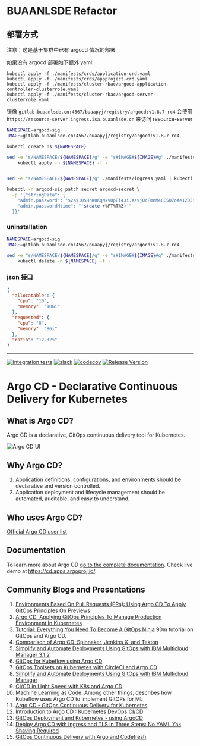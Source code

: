 # BUAANLSDE Refactor

## 部署方式

注意：这是基于集群中已有 argocd 情况的部署

如果没有 argocd 部署如下额外 yaml:
```
kubectl apply -f ./manifests/crds/application-crd.yaml
kubectl apply -f ./manifests/crds/appproject-crd.yaml
kubectl apply -f ./manifests/cluster-rbac/argocd-application-controller-clusterrole.yaml
kubectl apply -f ./manifests/cluster-rbac/argocd-server-clusterrole.yaml
```

镜像 `gitlab.buaanlsde.cn:4567/buaapyj/registry/argocd:v1.8.7-rc4` 会使用 `https://resource-server.ingress.isa.buaanlsde.cn` 来访问 resource-server

``` bash
NAMESPACE=argocd-sig
IMAGE=gitlab.buaanlsde.cn:4567/buaapyj/registry/argocd:v1.8.7-rc4

kubectl create ns ${NAMESPACE}

sed -e "s/NAMESPACE/${NAMESPACE}/g" -e "s#IMAGE#${IMAGE}#g" ./manifests/install-with-exists.yaml |  
    kubectl apply -n ${NAMESPACE} -f -


sed -e "s/NAMESPACE/${NAMESPACE}/g" ./manifests/ingress.yaml | kubectl apply -n ${NAMESPACE} -f -

kubectl -n argocd-sig patch secret argocd-secret \
  -p '{"stringData": {
    "admin.password": "$2a$10$HnK0KqNxvUpEi4Ji.AsVjOcPmnM4CC5U7oAe1ZDJnHZ95WIV2Lywy",
    "admin.passwordMtime": "'$(date +%FT%T%Z)'"
  }}'
```

### uninstallation
``` bash
NAMESPACE=argocd-sig
IMAGE=gitlab.buaanlsde.cn:4567/buaapyj/registry/argocd:v1.8.7-rc4

sed -e "s/NAMESPACE/${NAMESPACE}/g" -e "s#IMAGE#${IMAGE}#g" ./manifests/install-with-exists.yaml |  
    kubectl delete -n ${NAMESPACE} -f -
```

### json 接口
``` json
{
  "allocatable": {
    "cpu": "10",
    "memory": "10Gi"
  },
  "requested": {
    "cpu": "8",
    "memory": "8Gi"
  },
  "ratio": "12.32%"
}
```

---

[![Integration tests](https://github.com/argoproj/argo-cd/workflows/Integration%20tests/badge.svg?branch=master)](https://github.com/argoproj/argo-cd/actions?query=workflow%3A%22Integration+tests%22)
[![slack](https://img.shields.io/badge/slack-argoproj-brightgreen.svg?logo=slack)](https://argoproj.github.io/community/join-slack)
[![codecov](https://codecov.io/gh/argoproj/argo-cd/branch/master/graph/badge.svg)](https://codecov.io/gh/argoproj/argo-cd)
[![Release Version](https://img.shields.io/github/v/release/argoproj/argo-cd?label=argo-cd)](https://github.com/argoproj/argo-cd/releases/latest)

# Argo CD - Declarative Continuous Delivery for Kubernetes

## What is Argo CD?

Argo CD is a declarative, GitOps continuous delivery tool for Kubernetes.

![Argo CD UI](docs/assets/argocd-ui.gif)

## Why Argo CD?

1. Application definitions, configurations, and environments should be declarative and version controlled.
1. Application deployment and lifecycle management should be automated, auditable, and easy to understand.

## Who uses Argo CD?

[Official Argo CD user list](USERS.md)

## Documentation

To learn more about Argo CD [go to the complete documentation](https://argoproj.github.io/argo-cd/).
Check live demo at https://cd.apps.argoproj.io/.

## Community Blogs and Presentations

1. [Environments Based On Pull Requests (PRs): Using Argo CD To Apply GitOps Principles On Previews](https://youtu.be/cpAaI8p4R60)
1. [Argo CD: Applying GitOps Principles To Manage Production Environment In Kubernetes](https://youtu.be/vpWQeoaiRM4)
1. [Tutorial: Everything You Need To Become A GitOps Ninja](https://www.youtube.com/watch?v=r50tRQjisxw) 90m tutorial on GitOps and Argo CD.
1. [Comparison of Argo CD, Spinnaker, Jenkins X, and Tekton](https://www.inovex.de/blog/spinnaker-vs-argo-cd-vs-tekton-vs-jenkins-x/)
1. [Simplify and Automate Deployments Using GitOps with IBM Multicloud Manager 3.1.2](https://medium.com/ibm-cloud/simplify-and-automate-deployments-using-gitops-with-ibm-multicloud-manager-3-1-2-4395af317359)
1. [GitOps for Kubeflow using Argo CD](https://v0-6.kubeflow.org/docs/use-cases/gitops-for-kubeflow/)
1. [GitOps Toolsets on Kubernetes with CircleCI and Argo CD](https://www.digitalocean.com/community/tutorials/webinar-series-gitops-tool-sets-on-kubernetes-with-circleci-and-argo-cd)
1. [Simplify and Automate Deployments Using GitOps with IBM Multicloud Manager](https://www.ibm.com/blogs/bluemix/2019/02/simplify-and-automate-deployments-using-gitops-with-ibm-multicloud-manager-3-1-2/)
1. [CI/CD in Light Speed with K8s and Argo CD](https://www.youtube.com/watch?v=OdzH82VpMwI&feature=youtu.be)
1. [Machine Learning as Code](https://www.youtube.com/watch?v=VXrGp5er1ZE&t=0s&index=135&list=PLj6h78yzYM2PZf9eA7bhWnIh_mK1vyOfU). Among other things, describes how Kubeflow uses Argo CD to implement GitOPs for ML
1. [Argo CD - GitOps Continuous Delivery for Kubernetes](https://www.youtube.com/watch?v=aWDIQMbp1cc&feature=youtu.be&t=1m4s)
1. [Introduction to Argo CD : Kubernetes DevOps CI/CD](https://www.youtube.com/watch?v=2WSJF7d8dUg&feature=youtu.be)
1. [GitOps Deployment and Kubernetes - using ArgoCD](https://medium.com/riskified-technology/gitops-deployment-and-kubernetes-f1ab289efa4b)
1. [Deploy Argo CD with Ingress and TLS in Three Steps: No YAML Yak Shaving Required](https://itnext.io/deploy-argo-cd-with-ingress-and-tls-in-three-steps-no-yaml-yak-shaving-required-bc536d401491)
1. [GitOps Continuous Delivery with Argo and Codefresh](https://codefresh.io/events/cncf-member-webinar-gitops-continuous-delivery-argo-codefresh/)

